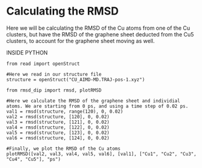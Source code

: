 # Calculating the RMSD

Here we will be calculating the RMSD of the Cu atoms from one of the Cu clusters, but have the RMSD of the graphene sheet deducted from the Cu5 clusters, to account for the graphene sheet moving as well.

INSIDE PYTHON
```
from read import openStruct

#Here we read in our structure file
structure = openStruct("CU_AIMD-MD.TRAJ-pos-1.xyz")

from rmsd_dip import rmsd, plotRMSD

#Here we calculate the RMSD of the graphene sheet and individial atoms. We are starting from 0 ps, and using a time step of 0.02 ps.
val1 = rmsd(structure, range(120), 0, 0.02)
val2 = rmsd(structure, [120], 0, 0.02)
val3 = rmsd(structure, [121], 0, 0.02)
val4 = rmsd(structure, [122], 0, 0.02)
val5 = rmsd(structure, [123], 0, 0.02)
val6 = rmsd(structure, [124], 0, 0.02)

#Finally, we plot the RMSD of the Cu atoms
plotRMSD([val2, val3, val4, val5, val6], [val1], ["Cu1", "Cu2", "Cu3", "Cu4", "Cu5"], "ps")

```

